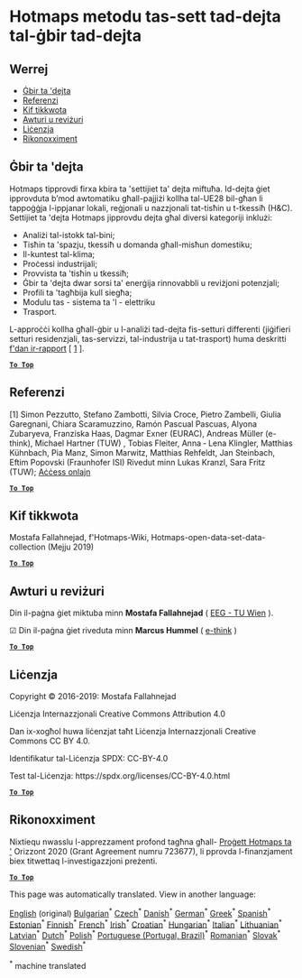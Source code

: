 <h1><a class="anchor" id="hotmaps-data-set-method-of-data-collection" href="#hotmaps-data-set-method-of-data-collection"><i class="fa fa-link"></i></a>Hotmaps metodu tas-sett tad-dejta tal-ġbir tad-dejta</h1><h2><a class="anchor" id="table-of-contents" href="#table-of-contents"><i class="fa fa-link"></i></a> Werrej</h2><ul><li> <a href="#data-collection">Ġbir ta &#39;dejta</a></li><li> <a href="#references">Referenzi</a></li><li> <a href="#how-to-cite">Kif tikkwota</a></li><li> <a href="#authors-and-reviewers">Awturi u reviżuri</a></li><li> <a href="#license">Liċenzja</a></li><li> <a href="#acknowledgement">Rikonoxximent</a></li></ul><h2><a class="anchor" id="data-collection" href="#data-collection"><i class="fa fa-link"></i></a> Ġbir ta &#39;dejta</h2><p> Hotmaps tipprovdi firxa kbira ta &#39;settijiet ta&#39; dejta miftuħa. Id-dejta ġiet ipprovduta b’mod awtomatiku għall-pajjiżi kollha tal-UE28 bil-għan li tappoġġja l-ippjanar lokali, reġjonali u nazzjonali tat-tisħin u t-tkessiħ (H&amp;C). Settijiet ta &#39;dejta Hotmaps jipprovdu dejta għal diversi kategoriji inklużi:</p><ul><li> Analiżi tal-istokk tal-bini;</li><li> Tisħin ta &#39;spazju, tkessiħ u domanda għall-misħun domestiku;</li><li> Il-kuntest tal-klima;</li><li> Proċessi industrijali;</li><li> Provvista ta &#39;tisħin u tkessiħ;</li><li> Ġbir ta &#39;dejta dwar sorsi ta&#39; enerġija rinnovabbli u reviżjoni potenzjali;</li><li> Profili ta &#39;tagħbija kull siegħa;</li><li> Modulu tas - sistema ta &#39;l - elettriku</li><li> Trasport.</li></ul><p> L-approċċi kollha għall-ġbir u l-analiżi tad-dejta fis-setturi differenti (jiġifieri setturi residenzjali, tas-servizzi, tal-industrija u tat-trasport) huma deskritti <a href="https://www.hotmaps-project.eu/wp-content/uploads/2018/03/D2.3-Hotmaps_for-upload_revised-final_.pdf">f&#39;dan ir-rapport</a> [ <a href="#references">1</a> ].</p><p> <a href="#table-of-contents"><strong><code>To Top</code></strong></a></p><h2><a class="anchor" id="references" href="#references"><i class="fa fa-link"></i></a> Referenzi</h2><p> [1] Simon Pezzutto, Stefano Zambotti, Silvia Croce, Pietro Zambelli, Giulia Garegnani, Chiara Scaramuzzino, Ramón Pascual Pascuas, Alyona Zubaryeva, Franziska Haas, Dagmar Exner (EURAC), Andreas Müller (e-think), Michael Hartner (TUW) , Tobias Fleiter, Anna ‐ Lena Klingler, Matthias Kühnbach, Pia Manz, Simon Marwitz, Matthias Rehfeldt, Jan Steinbach, Eftim Popovski (Fraunhofer ISI) Rivedut minn Lukas Kranzl, Sara Fritz (TUW); <a href="https://www.hotmaps-project.eu/wp-content/uploads/2018/03/D2.3-Hotmaps_for-upload_revised-final_.pdf">Aċċess onlajn</a></p><p> <a href="#table-of-contents"><strong><code>To Top</code></strong></a></p><h2><a class="anchor" id="how-to-cite" href="#how-to-cite"><i class="fa fa-link"></i></a> Kif tikkwota</h2><p> Mostafa Fallahnejad, f&#39;Hotmaps-Wiki, Hotmaps-open-data-set-data-collection (Mejju 2019)</p><p> <a href="#table-of-contents"><strong><code>To Top</code></strong></a></p><h2><a class="anchor" id="authors-and-reviewers" href="#authors-and-reviewers"><i class="fa fa-link"></i></a> Awturi u reviżuri</h2><p> Din il-paġna ġiet miktuba minn <strong>Mostafa Fallahnejad</strong> ( <a href="https://eeg.tuwien.ac.at/">EEG - TU Wien</a> ).</p><p> ☑ Din il-paġna ġiet riveduta minn <strong>Marcus Hummel</strong> ( <a href="https://e-think.ac.at/">e-think</a> )</p><p> <a href="#table-of-contents"><strong><code>To Top</code></strong></a></p><h2><a class="anchor" id="license" href="#license"><i class="fa fa-link"></i></a> Liċenzja</h2><p> Copyright © 2016-2019: Mostafa Fallahnejad</p><p> Liċenzja Internazzjonali Creative Commons Attribution 4.0</p><p> Dan ix-xogħol huwa liċenzjat taħt Liċenzja Internazzjonali Creative Commons CC BY 4.0.</p><p> Identifikatur tal-Liċenzja SPDX: CC-BY-4.0</p><p> Test tal-Liċenzja: https://spdx.org/licenses/CC-BY-4.0.html</p><p> <a href="#table-of-contents"><strong><code>To Top</code></strong></a></p><h2><a class="anchor" id="acknowledgement" href="#acknowledgement"><i class="fa fa-link"></i></a> Rikonoxximent</h2><p> Nixtiequ nwasslu l-apprezzament profond tagħna għall- <a href="https://www.hotmaps-project.eu">Proġett Hotmaps ta &#39;</a> Orizzont 2020 (Grant Agreement numru 723677), li pprovda l-finanzjament biex titwettaq l-investigazzjoni preżenti.</p><p> <a href="#table-of-contents"><strong><code>To Top</code></strong></a></p>
<!--- THIS IS A SUPER UNIQUE IDENTIFIER -->

This page was automatically translated. View in another language:

[English](../en/Hotmaps-data-set-method-of-data-collection) (original) [Bulgarian](../bg/Hotmaps-data-set-method-of-data-collection)<sup>\*</sup> [Czech](../cs/Hotmaps-data-set-method-of-data-collection)<sup>\*</sup> [Danish](../da/Hotmaps-data-set-method-of-data-collection)<sup>\*</sup> [German](../de/Hotmaps-data-set-method-of-data-collection)<sup>\*</sup> [Greek](../el/Hotmaps-data-set-method-of-data-collection)<sup>\*</sup> [Spanish](../es/Hotmaps-data-set-method-of-data-collection)<sup>\*</sup> [Estonian](../et/Hotmaps-data-set-method-of-data-collection)<sup>\*</sup> [Finnish](../fi/Hotmaps-data-set-method-of-data-collection)<sup>\*</sup> [French](../fr/Hotmaps-data-set-method-of-data-collection)<sup>\*</sup> [Irish](../ga/Hotmaps-data-set-method-of-data-collection)<sup>\*</sup> [Croatian](../hr/Hotmaps-data-set-method-of-data-collection)<sup>\*</sup> [Hungarian](../hu/Hotmaps-data-set-method-of-data-collection)<sup>\*</sup> [Italian](../it/Hotmaps-data-set-method-of-data-collection)<sup>\*</sup> [Lithuanian](../lt/Hotmaps-data-set-method-of-data-collection)<sup>\*</sup> [Latvian](../lv/Hotmaps-data-set-method-of-data-collection)<sup>\*</sup>  [Dutch](../nl/Hotmaps-data-set-method-of-data-collection)<sup>\*</sup> [Polish](../pl/Hotmaps-data-set-method-of-data-collection)<sup>\*</sup> [Portuguese (Portugal, Brazil)](../pt/Hotmaps-data-set-method-of-data-collection)<sup>\*</sup> [Romanian](../ro/Hotmaps-data-set-method-of-data-collection)<sup>\*</sup> [Slovak](../sk/Hotmaps-data-set-method-of-data-collection)<sup>\*</sup> [Slovenian](../sl/Hotmaps-data-set-method-of-data-collection)<sup>\*</sup> [Swedish](../sv/Hotmaps-data-set-method-of-data-collection)<sup>\*</sup> 

<sup>\*</sup> machine translated
